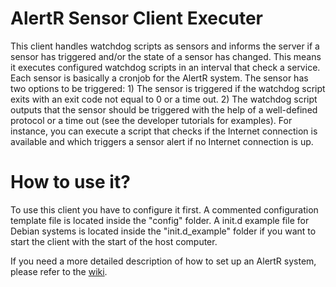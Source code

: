 AlertR Sensor Client Executer
======

This client handles watchdog scripts as sensors and informs the server if a sensor has triggered and/or the state of a sensor has changed. This means it executes configured watchdog scripts in an interval that check a service. Each sensor is basically a cronjob for the AlertR system. The sensor has two options to be triggered: 1) The sensor is triggered if the watchdog script exits with an exit code not equal to 0 or a time out. 2) The watchdog script outputs that the sensor should be triggered with the help of a well-defined protocol or a time out (see the developer tutorials for examples). For instance, you can execute a script that checks if the Internet connection is available and which triggers a sensor alert if no Internet connection is up.


How to use it?
======

To use this client you have to configure it first. A commented configuration template file is located inside the "config" folder. A init.d example file for Debian systems is located inside the "init.d_example" folder if you want to start the client with the start of the host computer.

If you need a more detailed description of how to set up an AlertR system, please refer to the [wiki](https://github.com/sqall01/alertR/wiki).